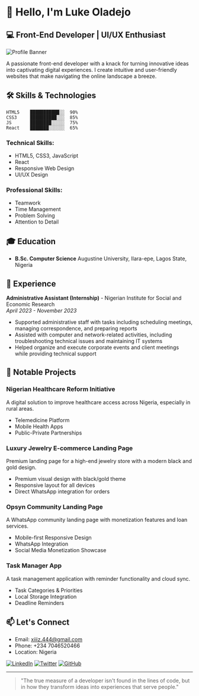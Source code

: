 # 👋 Hello, I'm Luke Oladejo

## 💻 Front-End Developer | UI/UX Enthusiast

![Profile Banner](https://img.shields.io/badge/Front--End-Developer-b17a50?style=for-the-badge)

A passionate front-end developer with a knack for turning innovative ideas into captivating digital experiences. I create intuitive and user-friendly websites that make navigating the online landscape a breeze.

## 🛠️ Skills & Technologies

```
HTML5    ███████████░░  90%
CSS3     ██████████░░░  85% 
JS       ████████░░░░░  75%
React    ███████░░░░░░  65%
```

### Technical Skills:
- HTML5, CSS3, JavaScript
- React
- Responsive Web Design
- UI/UX Design

### Professional Skills:
- Teamwork
- Time Management
- Problem Solving
- Attention to Detail

## 🎓 Education

- **B.Sc. Computer Science**
  Augustine University, Ilara-epe, Lagos State, Nigeria

## 💼 Experience

**Administrative Assistant (Internship)** - Nigerian Institute for Social and Economic Research  
*April 2023 - November 2023*
- Supported administrative staff with tasks including scheduling meetings, managing correspondence, and preparing reports
- Assisted with computer and network-related activities, including troubleshooting technical issues and maintaining IT systems
- Helped organize and execute corporate events and client meetings while providing technical support

## 🚀 Notable Projects

### Nigerian Healthcare Reform Initiative
A digital solution to improve healthcare access across Nigeria, especially in rural areas.
- Telemedicine Platform
- Mobile Health Apps
- Public-Private Partnerships

### Luxury Jewelry E-commerce Landing Page
Premium landing page for a high-end jewelry store with a modern black and gold design.
- Premium visual design with black/gold theme
- Responsive layout for all devices
- Direct WhatsApp integration for orders

### Opsyn Community Landing Page
A WhatsApp community landing page with monetization features and loan services.
- Mobile-first Responsive Design
- WhatsApp Integration
- Social Media Monetization Showcase

### Task Manager App
A task management application with reminder functionality and cloud sync.
- Task Categories & Priorities
- Local Storage Integration
- Deadline Reminders

## 📫 Let's Connect

- Email: xiiiz.444@gmail.com
- Phone: +234 7046520466
- Location: Nigeria

[![LinkedIn](https://img.shields.io/badge/LinkedIn-0077B5?style=for-the-badge&logo=linkedin&logoColor=white)](www.linkedin.com/in/luke-oladejo-487b6625b)
[![Twitter](https://img.shields.io/badge/Twitter-1DA1F2?style=for-the-badge&logo=twitter&logoColor=white)]([https://twitter.com/luke-oladejo](https://x.com/byluke_o?s=11))
[![GitHub](https://img.shields.io/badge/GitHub-100000?style=for-the-badge&logo=github&logoColor=white)](https://github.com/luke-oladejo)

---

> "The true measure of a developer isn't found in the lines of code, but in how they transform ideas into experiences that serve people."

<!---
bylukeO/bylukeO is a ✨ special ✨ repository because its `README.md` (this file) appears on your GitHub profile.
You can click the Preview link to take a look at your changes.
--->
